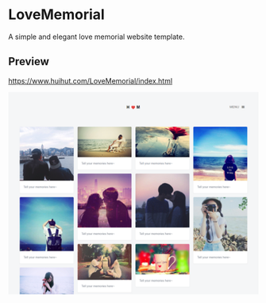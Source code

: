 # LoveMemorial

A simple and elegant love memorial website template.

## Preview

<https://www.huihut.com/LoveMemorial/index.html>

![Screenshot](images/Screenshot.png)
